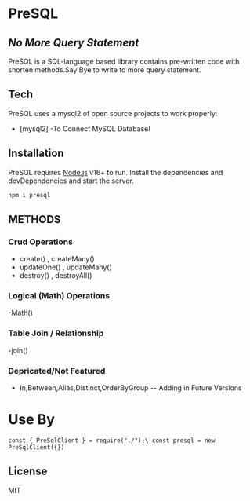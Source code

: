 # PreSQL
## _No More Query Statement_

PreSQL is a SQL-language based library contains pre-written code with shorten methods.Say Bye to write to more query statement.
## Tech
PreSQL uses a mysql2 of open source projects to work properly:
- [mysql2] -To Connect MySQL Database!
## Installation
PreSQL requires [Node.js](https://nodejs.org/) v16+ to run.
Install the dependencies and devDependencies and start the server.
```sh
npm i presql
```
 ## METHODS
### Crud Operations
- create() , createMany() 
- updateOne() , updateMany()
- destroy() , destroyAll()
### Logical (Math) Operations
-Math()
### Table Join / Relationship
-join()
 ### Depricated/Not Featured 
- In,Between,Alias,Distinct,OrderByGroup -- Adding in Future Versions
# Use By

`const { PreSqlClient } = require("./");\
const presql = new PreSqlClient({})`
## License

MIT
